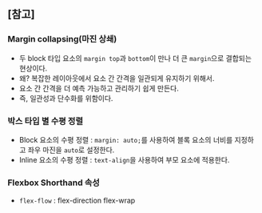 ## [참고]

### Margin collapsing(마진 상쇄)
- 두 block 타입 요소의 `margin top`과 `bottom`이 만나 더 큰 `margin`으로 결합되는 현상이다.
- 왜? 복잡한 레이아웃에서 요소 간 간격을 일관되게 유지하기 위해서.
- 요소 간 간격을 더 예측 가능하고 관리하기 쉽게 만든다.
- 즉, 일관성과 단수화를 위함이다.

### 박스 타입 별 수평 정렬
- Block 요소의 수평 정렬 : `margin: auto;`를 사용하여 블록 요소의 너비를 지정하고 좌우 마진을 `auto`로 설정한다.
- Inline 요소의 수평 정렬 : `text-align`을 사용하여 부모 요소에 적용한다.

### Flexbox Shorthand 속성
- `flex-flow` : flex-direction flex-wrap